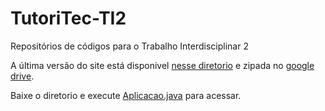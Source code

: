 
# TutoriTec-TI2
Repositórios de códigos para o Trabalho Interdisciplinar 2

A última versão do site está disponivel [nesse diretorio](/codigo/Tutoritech) e zipada no [google drive](https://drive.google.com/file/d/1ytzMq8glZA13mAV1I7fDBm5ohe0zUXXA/view?usp=sharing).

Baixe o diretorio e execute [Aplicacao.java](/codigo/Tutoritech/Tutoritech/src/main/java/app/Aplicacao.java) para acessar.
